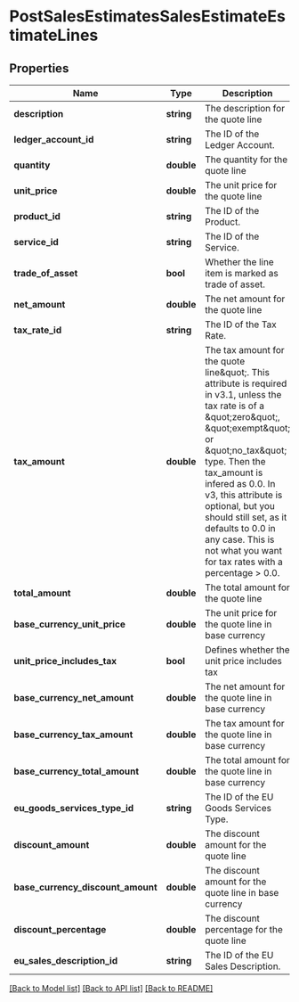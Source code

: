 # PostSalesEstimatesSalesEstimateEstimateLines

## Properties
Name | Type | Description | Notes
------------ | ------------- | ------------- | -------------
**description** | **string** | The description for the quote line | 
**ledger_account_id** | **string** | The ID of the Ledger Account. | 
**quantity** | **double** | The quantity for the quote line | 
**unit_price** | **double** | The unit price for the quote line | 
**product_id** | **string** | The ID of the Product. | [optional] 
**service_id** | **string** | The ID of the Service. | [optional] 
**trade_of_asset** | **bool** | Whether the line item is marked as trade of asset. | [optional] 
**net_amount** | **double** | The net amount for the quote line | [optional] 
**tax_rate_id** | **string** | The ID of the Tax Rate. | [optional] 
**tax_amount** | **double** | The tax amount for the quote line\&quot;. This attribute is required in v3.1, unless the tax rate is of a \&quot;zero\&quot;, \&quot;exempt\&quot; or \&quot;no_tax\&quot; type. Then the tax_amount is infered as 0.0. In v3, this attribute is optional, but you should still set, as it defaults to 0.0 in any case. This is not what you want for tax rates with a percentage &gt; 0.0. | [optional] 
**total_amount** | **double** | The total amount for the quote line | [optional] 
**base_currency_unit_price** | **double** | The unit price for the quote line in base currency | [optional] 
**unit_price_includes_tax** | **bool** | Defines whether the unit price includes tax | [optional] 
**base_currency_net_amount** | **double** | The net amount for the quote line in base currency | [optional] 
**base_currency_tax_amount** | **double** | The tax amount for the quote line in base currency | [optional] 
**base_currency_total_amount** | **double** | The total amount for the quote line in base currency | [optional] 
**eu_goods_services_type_id** | **string** | The ID of the EU Goods Services Type. | [optional] 
**discount_amount** | **double** | The discount amount for the quote line | [optional] 
**base_currency_discount_amount** | **double** | The discount amount for the quote line in base currency | [optional] 
**discount_percentage** | **double** | The discount percentage for the quote line | [optional] 
**eu_sales_description_id** | **string** | The ID of the EU Sales Description. | [optional] 

[[Back to Model list]](../README.md#documentation-for-models) [[Back to API list]](../README.md#documentation-for-api-endpoints) [[Back to README]](../README.md)


